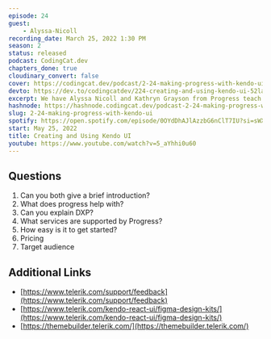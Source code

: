 ```yaml
---
episode: 24
guest: 
    - Alyssa-Nicoll
recording_date: March 25, 2022 1:30 PM
season: 2
status: released
podcast: CodingCat.dev
chapters_done: true
cloudinary_convert: false
cover: https://codingcat.dev/podcast/2-24-making-progress-with-kendo-ui
devto: https://dev.to/codingcatdev/224-creating-and-using-kendo-ui-52la
excerpt: We have Alyssa Nicoll and Kathryn Grayson from Progress teach us all about KendoUI and how they maintain this frontend library.
hashnode: https://hashnode.codingcat.dev/podcast-2-24-making-progress-with-kendo-ui
slug: 2-24-making-progress-with-kendo-ui
spotify: https://open.spotify.com/episode/0OYdDhAJlAzzbG6nClT7IU?si=sWXjqvYrRf6egX3XixLKYw
start: May 25, 2022
title: Creating and Using Kendo UI
youtube: https://www.youtube.com/watch?v=5_aYhhi0u60
---
```

## Questions

1. Can you both give a brief introduction? 
2. What does progress help with?
3. Can you explain DXP?
4. What services are supported by Progress?
5. How easy is it to get started? 
6. Pricing
7. Target audience

## Additional Links

- [https://www.telerik.com/support/feedback](https://www.telerik.com/support/feedback)
- [https://www.telerik.com/kendo-react-ui/figma-design-kits/](https://www.telerik.com/kendo-react-ui/figma-design-kits/)
- [https://themebuilder.telerik.com/](https://themebuilder.telerik.com/)